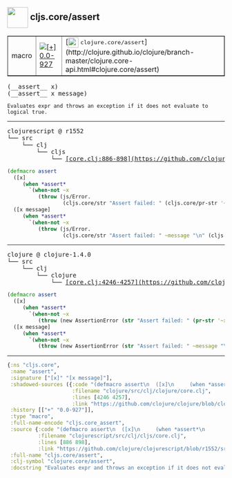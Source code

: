 ## <img width="48px" valign="middle" src="http://i.imgur.com/Hi20huC.png"> cljs.core/assert

 <table border="1">
<tr>
<td>macro</td>
<td><a href="https://github.com/cljsinfo/api-refs/tree/0.0-927"><img valign="middle" alt="[+] 0.0-927" src="https://img.shields.io/badge/+-0.0--927-lightgrey.svg"></a> </td>
<td>
[<img height="24px" valign="middle" src="http://i.imgur.com/1GjPKvB.png"> <samp>clojure.core/assert</samp>](http://clojure.github.io/clojure/branch-master/clojure.core-api.html#clojure.core/assert)
</td>
</tr>
</table>

 <samp>
(__assert__ x)<br>
(__assert__ x message)<br>
</samp>

```
Evaluates expr and throws an exception if it does not evaluate to
logical true.
```

---

 <pre>
clojurescript @ r1552
└── src
    └── clj
        └── cljs
            └── <ins>[core.clj:886-898](https://github.com/clojure/clojurescript/blob/r1552/src/clj/cljs/core.clj#L886-L898)</ins>
</pre>

```clj
(defmacro assert
  ([x]
     (when *assert*
       `(when-not ~x
          (throw (js/Error.
                  (cljs.core/str "Assert failed: " (cljs.core/pr-str '~x)))))))
  ([x message]
     (when *assert*
       `(when-not ~x
          (throw (js/Error.
                  (cljs.core/str "Assert failed: " ~message "\n" (cljs.core/pr-str '~x))))))))
```


---

 <pre>
clojure @ clojure-1.4.0
└── src
    └── clj
        └── clojure
            └── <ins>[core.clj:4246-4257](https://github.com/clojure/clojure/blob/clojure-1.4.0/src/clj/clojure/core.clj#L4246-L4257)</ins>
</pre>

```clj
(defmacro assert
  ([x]
     (when *assert*
       `(when-not ~x
          (throw (new AssertionError (str "Assert failed: " (pr-str '~x)))))))
  ([x message]
     (when *assert*
       `(when-not ~x
          (throw (new AssertionError (str "Assert failed: " ~message "\n" (pr-str '~x))))))))
```

---

```clj
{:ns "cljs.core",
 :name "assert",
 :signature ["[x]" "[x message]"],
 :shadowed-sources ({:code "(defmacro assert\n  ([x]\n     (when *assert*\n       `(when-not ~x\n          (throw (new AssertionError (str \"Assert failed: \" (pr-str '~x)))))))\n  ([x message]\n     (when *assert*\n       `(when-not ~x\n          (throw (new AssertionError (str \"Assert failed: \" ~message \"\\n\" (pr-str '~x))))))))",
                     :filename "clojure/src/clj/clojure/core.clj",
                     :lines [4246 4257],
                     :link "https://github.com/clojure/clojure/blob/clojure-1.4.0/src/clj/clojure/core.clj#L4246-L4257"}),
 :history [["+" "0.0-927"]],
 :type "macro",
 :full-name-encode "cljs.core_assert",
 :source {:code "(defmacro assert\n  ([x]\n     (when *assert*\n       `(when-not ~x\n          (throw (js/Error.\n                  (cljs.core/str \"Assert failed: \" (cljs.core/pr-str '~x)))))))\n  ([x message]\n     (when *assert*\n       `(when-not ~x\n          (throw (js/Error.\n                  (cljs.core/str \"Assert failed: \" ~message \"\\n\" (cljs.core/pr-str '~x))))))))",
          :filename "clojurescript/src/clj/cljs/core.clj",
          :lines [886 898],
          :link "https://github.com/clojure/clojurescript/blob/r1552/src/clj/cljs/core.clj#L886-L898"},
 :full-name "cljs.core/assert",
 :clj-symbol "clojure.core/assert",
 :docstring "Evaluates expr and throws an exception if it does not evaluate to\nlogical true."}

```
